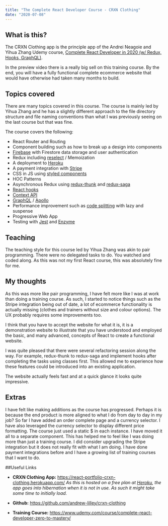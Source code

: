 ```yaml
---
title: "The Complete React Developer Course - CRXN Clothing"
date: "2020-07-08"
---
```


## What is this?

The CRXN Clothing app is the principle app of the Andrei Neagoie and Yihua Zhang Udemy course, [Complete React Developer in 2020 (w/ Redux, Hooks, GraphQL)](https://www.udemy.com/course/complete-react-developer-zero-to-mastery/).

In the preview video there is a really big sell on this training course. By the end, you will have a fully functional complete ecommerce website that would have otherwise had taken many months to build.

## Topics covered

There are many topics covered in this course. The course is mainly led by Yihua Zhang and he has a slightly different approach to the file directory structure and file naming conventions than what I was previously seeing on the last course but that was fine. 

The course covers the following:

* React Router and Routing
* Component building such as how to break up a design into components
* [Firebase](https://firebase.google.com/) with Firestore data storage and user authentication
* Redux including [reselect](https://github.com/reduxjs/reselect) / Memoization
* A deployment to [Heroku](https://www.heroku.com/)
* A payment integration with [Stripe](https://stripe.com/)
* CSS in JS using [styled components](https://styled-components.com/)
* HOC Patterns
* Asynchronous Redux using [redux-thunk](https://github.com/reduxjs/redux-thunk) and [redux-saga](https://redux-saga.js.org/)
* [React hooks](https://reactjs.org/docs/hooks-intro.html)
* [Context API](https://reactjs.org/docs/context.html)
* [GraphQL](https://www.graphql.com/) / [Apollo](https://www.apollographql.com/)
* Performance improvement such as [code splitting](https://reactjs.org/docs/code-splitting.html) with lazy and suspense
* Progressive Web App
* Testing with [Jest](https://jestjs.io/) and [Enzyme](https://enzymejs.github.io/enzyme/)

## Teaching

The teaching style for this course led by Yihua Zhang was akin to pair programming. There were no delegated tasks to do. You watched and coded along. As this was not my first React course, this was absolutely fine for me.

## My thoughts

As this was more like pair programming, I have felt more like I was at work than doing a training course. As such, I started to notice things such as the Stripe integration being out of date, a lot of ecommerce functionality is actually missing (clothes and trainers without size and colour options). The UX probably requires some improvements too.

I think that you have to accept the website for what it is, it is a demonstration website to illustrate that you have understood and employed the basic, and many advanced, concepts of React to create a functional website.

I was quite pleased that there were several refactoring session along the way. For example, redux-thunk to redux-saga and implement hooks after completing the tasks using classes first. This allowed me to experience how these features could be introduced into an existing application.

The website actually feels fast and at a quick glance it looks quite impressive.

## Extras

I have felt like making additions as the course has progressed. Perhaps it is because the end product is more aligned to what I do from day to day in my job? So far I have added an order complete page and a currency selector. I have also leveraged the currency selector to display different price formatting. The course just used a static $ in each instance. I have moved it all to a separate component. This has helped me to feel like I was doing more than just a training course. I did consider upgrading the Stripe integration but it does not really fit with what I am doing. I have done payment integrations before and I have a growing list of training courses that I want to do. 

##Useful Links

* **CRXN Clothing App:** https://react-portfolio-crxn-clothing.herokuapp.com/
*As this is hosted on a free plan at [Heroku](https://www.heroku.com/), the app goes into hibernation when it is not in use. As such it might take some time to initially load.*

* **Github:** https://github.com/andrew-lilley/crxn-clothing

* **Training Course:** https://www.udemy.com/course/complete-react-developer-zero-to-mastery/
